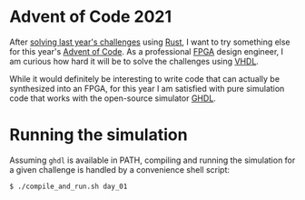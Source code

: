 # Advent of Code 2021

After [solving last year's challenges](https://github.com/HenningHolmDE/adventofcode-2020) using
[Rust](https://www.rust-lang.org/), I want to try something else for this year's
[Advent of Code](https://adventofcode.com/2021). As a professional
[FPGA](https://en.wikipedia.org/wiki/Field-programmable_gate_array) design engineer, I am curious
how hard it will be to solve the challenges using [VHDL](https://en.wikipedia.org/wiki/VHDL).

While it would definitely be interesting to write code that can actually be synthesized into an
FPGA, for this year I am satisfied with pure simulation code that works with the open-source
simulator [GHDL](https://github.com/ghdl/ghdl).

# Running the simulation

Assuming `ghdl` is available in PATH, compiling and running the simulation for a given challenge
is handled by a convenience shell script:

```
$ ./compile_and_run.sh day_01
```
